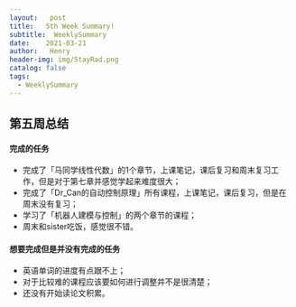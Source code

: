 ```yaml
---
layout:   post
title:   5th Week Summary!
subtitle:  WeeklySummary
date:    2021-03-21
author:   Henry
header-img: img/StayRad.png
catalog: false
tags:
  - WeeklySummary
---
```

## 第五周总结
#### 完成的任务
+ 完成了「马同学线性代数」的1个章节，上课笔记，课后复习和周末复习工作，但是对于第七章并感觉学起来难度很大；
+ 完成了「Dr_Can的自动控制原理」所有课程，上课笔记，课后复习，但是在周末没有复习；
+ 学习了「机器人建模与控制」的两个章节的课程；
+ 周末和sister吃饭，感觉很不错。

#### 想要完成但是并没有完成的任务
+ 英语单词的进度有点跟不上；
+ 对于比较难的课程应该要如何进行调整并不是很清楚；
+ 还没有开始读论文积累。
